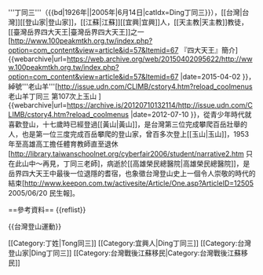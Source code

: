 '''丁同三'''（{{bd|1926年||2005年|6月14日|catIdx=Ding丁同三}}），[[台灣|台灣]][[登山家|登山家]]，[[江蘇|江蘇]][[宜興|宜興]]人，[[天主教|天主教]]教徒，[[臺灣岳界四大天王|臺灣岳界四大天王]]之一<ref>[http://www.100peakmtkh.org.tw/index.php?option=com_content&view=article&id=57&Itemid=67 『四大天王』簡介] {{webarchive|url=https://web.archive.org/web/20150402095622/http://www.100peakmtkh.org.tw/index.php?option=com_content&view=article&id=57&Itemid=67 |date=2015-04-02 }}</ref>，綽號'''老山羊'''<ref>[http://issue.udn.com/CLIMB/cstory4.htm?reload_coolmenus 老山羊丁同三 第107次上玉山 ] {{webarchive|url=https://archive.is/20120710132114/http://issue.udn.com/CLIMB/cstory4.htm?reload_coolmenus |date=2012-07-10 }}</ref>，從青少年時代就喜歡登山，十七歲時已經登過[[黃山|黃山]]，是台灣第三位完成攀爬百岳壯舉的人，也是第一位三度完成百岳攀爬的登山家，曾百多次登上[[玉山|玉山]]，1953年至高雄高工擔任體育教師直至退休<ref>[http://library.taiwanschoolnet.org/cyberfair2006/student/narrative2.htm 只在此山中～再見，丁同三老師]</ref>，病逝於[[高雄榮民總醫院|高雄榮民總醫院]]，是岳界四大天王中最後一位退隱的耆宿，也象徵台灣登山史上一個令人崇敬的時代的結束<ref>[http://www.keepon.com.tw/activesite/Article/One.asp?ArticleID=12505 2005/06/20 民生報]</ref>。

==參考資料==
{{reflist}}

{{台灣登山運動}}

[[Category:丁姓|Tong同三]]
[[Category:宜興人|Ding丁同三]]
[[Category:台灣登山家|Ding丁同三]]
[[Category:台灣戰後江蘇移民|Category:台灣戰後江蘇移民]]